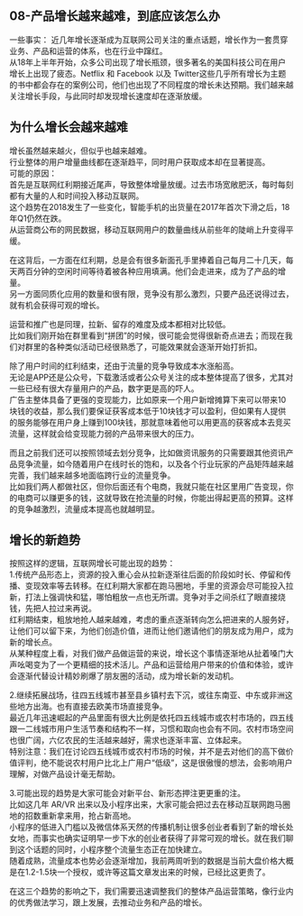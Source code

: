 ## 08-产品增长越来越难，到底应该怎么办

一些事实：
近几年增长逐渐成为互联网公司关注的重点话题，增长作为一套贯穿业务、产品和运营的体系，也在行业中蹿红。  
从18年上半年开始，众多公司出现了增长瓶颈，很多著名的美国科技公司在用户增长上出现了疲态。Netflix 和 Facebook 以及 Twitter这些几乎所有增长为主题的书中都会存在的案例公司，他们也出现了不同程度的增长未达预期。我们越来越关注增长手段，与此同时却发现增长速度却在逐渐放缓。

## 为什么增长会越来越难

增长虽然越来越火，但似乎也越来越难。  
行业整体的用户增量曲线都在逐渐趋平，同时用户获取成本却在显著提高。  
可能的原因：  
首先是互联网红利期接近尾声，导致整体增量放缓。过去市场宽敞肥沃，每时每刻都有大量的人和时间投入移动互联网。  
这个趋势在2018发生了一些变化，智能手机的出货量在2017年首次下滑之后，18年Q1仍然在跌。  
从运营商公布的网民数据，移动互联网用户的数量曲线从前些年的陡峭上升变得平缓。  

在这背后，一方面在红利期，总是会有很多新面孔手里捧着自己每月二十几天，每天两百分钟的空闲时间等待着被各种应用填满。他们会走进来，成为了产品的增量。  
另一方面同质化应用的数量和很有限，竞争没有那么激烈，只要产品还说得过去，就有机会获得可观的增长。  

运营和推广也是同理，拉新、留存的难度及成本都相对比较低。  
比如我们刚开始在群里看到“拼团”的时候，很可能会觉得很新奇点进去；而现在我们对群里的各种类似活动已经很熟悉了，可能效果就会逐渐开始打折扣。  

除了用户时间的红利结束，还由于流量的竞争导致成本水涨船高。  
无论是APP还是公众号，下载激活或者公众号关注的成本整体提高了很多，尤其对一些已经有很大存量用户的产品，数字更是高的吓人。  
广告主整体具备了更强的变现能力，比如原来一个用户新增摊算下来可以带来10块钱的收益，那么我们要保证获客成本低于10块钱才可以盈利，但如果有人提供的服务能够在用户身上赚到100块钱，那就意味着他可以用更高的获客成本去竞买流量，这样就会给变现能力弱的产品带来很大的压力。  

而且之前我们还可以按照领域去划分竞争，比如做资讯服务的只需要跟其他资讯产品竞争流量，如今随着用户在线时长的饱和，以及各个行业玩家的产品矩阵越来越完善，我们越来越多地面临跨行业的流量竞争。  
比如我们两人都做社区，但你后面还有个电商，我就只能在社区里用广告变现，你的电商可以赚更多的钱，这就导致在抢流量的时候，你能出得起更高的预算。这样的竞争越激烈，流量成本提高也就越明显。

## 增长的新趋势

按照这样的逻辑，互联网增长可能出现的趋势：  
1.传统产品形态上，资源的投入重心会从拉新逐渐往后面的阶段如时长、停留和传播、变现效率等去转移。在红利期大家都在跑马圈地，手里的资源会尽可能投入拉新，打法上强调快和猛，哪怕粗放一点也无所谓。竞争对手之间杀红了眼直接烧钱，先把人拉过来再说。  
红利期结束，粗放地抢人越来越难，考虑的重点逐渐转向怎么把进来的人服务好，让他们可以留下来，为他们创造价值，进而让他们邀请他们的朋友成为用户，成为新的增长点。  
从某种程度上看，对我们做产品做运营的来说，增长这个事情逐渐地从扯着嗓门大声吆喝变为了一个更精细的技术活儿。产品和运营给用户带来的价值和体验，或许会逐渐代替设计精妙刷爆了朋友圈的活动，成为增长新的发动机。  

2.继续拓展战场，往四五线城市甚至县乡镇村去下沉，或往东南亚、中东或非洲这些地方出海。也有直接去欧美市场直接竞争。  
最近几年迅速崛起的产品里面有很大比例是依托四五线城市或农村市场的，四五线跟一二线城市用户生活节奏和结构不一样，习惯和取向也会有不同。农村市场空间也很广阔，六亿农民的生活越来越好，需求也逐渐丰富、立体起来。  
特别注意：我们在讨论四五线城市或农村市场的时候，并不是去对他们的高下做价值评判，绝不能说农村用户比北上广用户“低级”，这是很傲慢的想法，会影响用户理解，对做产品设计毫无帮助。

3.可能出现的趋势是大家可能会对新平台、新形态押注更更重的注。  
比如这几年 AR/VR 出来以及小程序出来，大家可能会把过去在移动互联网跑马圈地的招数重新拿来用，抢占新高地。  
小程序的低进入门槛以及微信体系天然的传播机制让很多创业者看到了新的增长处女地，而事实也确实证明早一步下水的创业者获得了非常可观的增长。就在我们聊到这个话题的同时，小程序整个流量生态正在加快建立。  
随着成熟，流量成本也势必会逐渐增加，我前两周听到的数据是当前大盘价格大概是在1.2-1.5块一个授权，或许等这篇文章发出来的时候，已经比这更贵了。

在这三个趋势的影响之下，我们需要迅速调整我们的整体产品运营策略，像行业内的优秀做法学习，跟上发展，去推动业务和产品的增长。